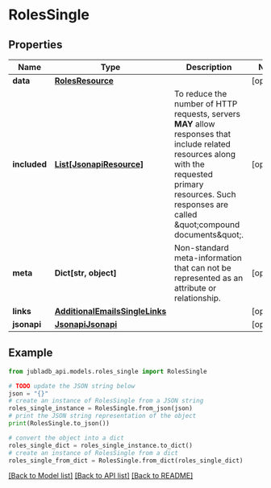 # RolesSingle


## Properties

Name | Type | Description | Notes
------------ | ------------- | ------------- | -------------
**data** | [**RolesResource**](RolesResource.md) |  | [optional] 
**included** | [**List[JsonapiResource]**](JsonapiResource.md) | To reduce the number of HTTP requests, servers **MAY** allow responses that include related resources along with the requested primary resources. Such responses are called \&quot;compound documents\&quot;. | [optional] 
**meta** | **Dict[str, object]** | Non-standard meta-information that can not be represented as an attribute or relationship. | [optional] 
**links** | [**AdditionalEmailsSingleLinks**](AdditionalEmailsSingleLinks.md) |  | [optional] 
**jsonapi** | [**JsonapiJsonapi**](JsonapiJsonapi.md) |  | [optional] 

## Example

```python
from jubladb_api.models.roles_single import RolesSingle

# TODO update the JSON string below
json = "{}"
# create an instance of RolesSingle from a JSON string
roles_single_instance = RolesSingle.from_json(json)
# print the JSON string representation of the object
print(RolesSingle.to_json())

# convert the object into a dict
roles_single_dict = roles_single_instance.to_dict()
# create an instance of RolesSingle from a dict
roles_single_from_dict = RolesSingle.from_dict(roles_single_dict)
```
[[Back to Model list]](../README.md#documentation-for-models) [[Back to API list]](../README.md#documentation-for-api-endpoints) [[Back to README]](../README.md)



